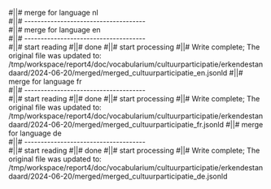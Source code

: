 #||# merge for language nl   
#||# -------------------------------------  
#||# merge for language en   
#||# -------------------------------------  
#||# start reading
#||# done
#||# start processing
#||# Write complete; The original file was updated to: /tmp/workspace/report4/doc/vocabularium/cultuurparticipatie/erkendestandaard/2024-06-20/merged/merged_cultuurparticipatie_en.jsonld
#||# merge for language fr   
#||# -------------------------------------  
#||# start reading
#||# done
#||# start processing
#||# Write complete; The original file was updated to: /tmp/workspace/report4/doc/vocabularium/cultuurparticipatie/erkendestandaard/2024-06-20/merged/merged_cultuurparticipatie_fr.jsonld
#||# merge for language de   
#||# -------------------------------------  
#||# start reading
#||# done
#||# start processing
#||# Write complete; The original file was updated to: /tmp/workspace/report4/doc/vocabularium/cultuurparticipatie/erkendestandaard/2024-06-20/merged/merged_cultuurparticipatie_de.jsonld
